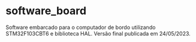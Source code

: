 # software_board
 Software embarcado para o computador de bordo utilizando STM32F103CBT6 e biblioteca HAL.
 Versão final publicada em 24/05/2023. 
